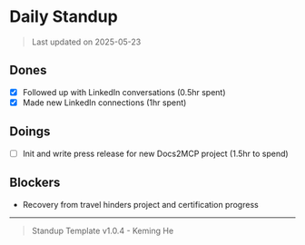 # Daily Standup

> Last updated on 2025-05-23

## Dones

- [x] Followed up with LinkedIn conversations (0.5hr spent)
- [x] Made new LinkedIn connections (1hr spent)

## Doings

- [ ] Init and write press release for new Docs2MCP project (1.5hr to spend)

## Blockers

- Recovery from travel hinders project and certification progress

---

> Standup Template v1.0.4 - Keming He
